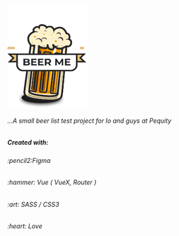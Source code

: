 <p>
  <img width="182" height="231" src="./beer-me/src/assets/pint.png" align='center'>
</p>
<h6>
   ...A small beer list test project for Io and guys at Pequity
</h6>
<h5>Created with:</h5>
<h6>:pencil2:Figma </h6>
<h6>:hammer: Vue ( VueX, Router )</h6>
<h6>:art: SASS / CSS3 </h6>
<h6>:heart: Love</h6>
